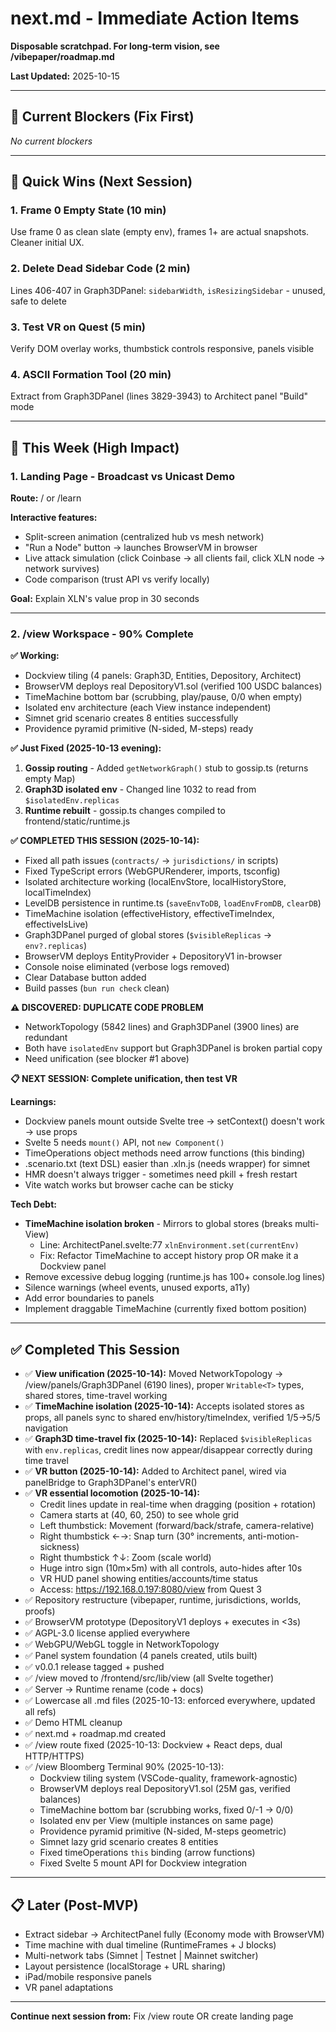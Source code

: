 # next.md - Immediate Action Items

**Disposable scratchpad. For long-term vision, see /vibepaper/roadmap.md**

**Last Updated:** 2025-10-15

---

## 🚨 Current Blockers (Fix First)

*No current blockers*

---

## 🎯 Quick Wins (Next Session)

### 1. Frame 0 Empty State (10 min)
Use frame 0 as clean slate (empty env), frames 1+ are actual snapshots. Cleaner initial UX.

### 2. Delete Dead Sidebar Code (2 min)
Lines 406-407 in Graph3DPanel: `sidebarWidth`, `isResizingSidebar` - unused, safe to delete

### 3. Test VR on Quest (5 min)
Verify DOM overlay works, thumbstick controls responsive, panels visible

### 4. ASCII Formation Tool (20 min)
Extract from Graph3DPanel (lines 3829-3943) to Architect panel "Build" mode

---

## 🎯 This Week (High Impact)

### 1. Landing Page - Broadcast vs Unicast Demo
**Route:** / or /learn

**Interactive features:**
- Split-screen animation (centralized hub vs mesh network)
- "Run a Node" button → launches BrowserVM in browser
- Live attack simulation (click Coinbase → all clients fail, click XLN node → network survives)
- Code comparison (trust API vs verify locally)

**Goal:** Explain XLN's value prop in 30 seconds

---

### 2. /view Workspace - 90% Complete

**✅ Working:**
- Dockview tiling (4 panels: Graph3D, Entities, Depository, Architect)
- BrowserVM deploys real DepositoryV1.sol (verified 100 USDC balances)
- TimeMachine bottom bar (scrubbing, play/pause, 0/0 when empty)
- Isolated env architecture (each View instance independent)
- Simnet grid scenario creates 8 entities successfully
- Providence pyramid primitive (N-sided, M-steps) ready

**✅ Just Fixed (2025-10-13 evening):**
1. **Gossip routing** - Added `getNetworkGraph()` stub to gossip.ts (returns empty Map)
2. **Graph3D isolated env** - Changed line 1032 to read from `$isolatedEnv.replicas`
3. **Runtime rebuilt** - gossip.ts changes compiled to frontend/static/runtime.js

**✅ COMPLETED THIS SESSION (2025-10-14):**
- Fixed all path issues (`contracts/` → `jurisdictions/` in scripts)
- Fixed TypeScript errors (WebGPURenderer, imports, tsconfig)
- Isolated architecture working (localEnvStore, localHistoryStore, localTimeIndex)
- LevelDB persistence in runtime.ts (`saveEnvToDB`, `loadEnvFromDB`, `clearDB`)
- TimeMachine isolation (effectiveHistory, effectiveTimeIndex, effectiveIsLive)
- Graph3DPanel purged of global stores (`$visibleReplicas` → `env?.replicas`)
- BrowserVM deploys EntityProvider + DepositoryV1 in-browser
- Console noise eliminated (verbose logs removed)
- Clear Database button added
- Build passes (`bun run check` clean)

**⚠️ DISCOVERED: DUPLICATE CODE PROBLEM**
- NetworkTopology (5842 lines) and Graph3DPanel (3900 lines) are redundant
- Both have `isolatedEnv` support but Graph3DPanel is broken partial copy
- Need unification (see blocker #1 above)

**📋 NEXT SESSION: Complete unification, then test VR**

**Learnings:**
- Dockview panels mount outside Svelte tree → setContext() doesn't work → use props
- Svelte 5 needs `mount()` API, not `new Component()`
- TimeOperations object methods need arrow functions (this binding)
- .scenario.txt (text DSL) easier than .xln.js (needs wrapper) for simnet
- HMR doesn't always trigger - sometimes need pkill + fresh restart
- Vite watch works but browser cache can be sticky

**Tech Debt:**
- **TimeMachine isolation broken** - Mirrors to global stores (breaks multi-View)
  - Line: ArchitectPanel.svelte:77 `xlnEnvironment.set(currentEnv)`
  - Fix: Refactor TimeMachine to accept history prop OR make it a Dockview panel
- Remove excessive debug logging (runtime.js has 100+ console.log lines)
- Silence warnings (wheel events, unused exports, a11y)
- Add error boundaries to panels
- Implement draggable TimeMachine (currently fixed bottom position)

---

## ✅ Completed This Session

- ✅ **View unification (2025-10-14):** Moved NetworkTopology → /view/panels/Graph3DPanel (6190 lines), proper `Writable<T>` types, shared stores, time-travel working
- ✅ **TimeMachine isolation (2025-10-14):** Accepts isolated stores as props, all panels sync to shared env/history/timeIndex, verified 1/5→5/5 navigation
- ✅ **Graph3D time-travel fix (2025-10-14):** Replaced `$visibleReplicas` with `env.replicas`, credit lines now appear/disappear correctly during time travel
- ✅ **VR button (2025-10-14):** Added to Architect panel, wired via panelBridge to Graph3DPanel's enterVR()
- ✅ **VR essential locomotion (2025-10-14):**
  - Credit lines update in real-time when dragging (position + rotation)
  - Camera starts at (40, 60, 250) to see whole grid
  - Left thumbstick: Movement (forward/back/strafe, camera-relative)
  - Right thumbstick ←→: Snap turn (30° increments, anti-motion-sickness)
  - Right thumbstick ↑↓: Zoom (scale world)
  - Huge intro sign (10m×5m) with all controls, auto-hides after 10s
  - VR HUD panel showing entities/accounts/time status
  - Access: https://192.168.0.197:8080/view from Quest 3
- ✅ Repository restructure (vibepaper, runtime, jurisdictions, worlds, proofs)
- ✅ BrowserVM prototype (DepositoryV1 deploys + executes in <3s)
- ✅ AGPL-3.0 license applied everywhere
- ✅ WebGPU/WebGL toggle in NetworkTopology
- ✅ Panel system foundation (4 panels created, utils built)
- ✅ v0.0.1 release tagged + pushed
- ✅ /view moved to /frontend/src/lib/view (all Svelte together)
- ✅ Server → Runtime rename (code + docs)
- ✅ Lowercase all .md files (2025-10-13: enforced everywhere, updated all refs)
- ✅ Demo HTML cleanup
- ✅ next.md + roadmap.md created
- ✅ /view route fixed (2025-10-13: Dockview + React deps, dual HTTP/HTTPS)
- ✅ /view Bloomberg Terminal 90% (2025-10-13):
  - Dockview tiling system (VSCode-quality, framework-agnostic)
  - BrowserVM deploys real DepositoryV1.sol (25M gas, verified balances)
  - TimeMachine bottom bar (scrubbing works, fixed 0/-1 → 0/0)
  - Isolated env per View (multiple instances on same page)
  - Providence pyramid primitive (N-sided, M-steps geometric)
  - Simnet lazy grid scenario creates 8 entities
  - Fixed timeOperations `this` binding (arrow functions)
  - Fixed Svelte 5 mount API for Dockview integration

---

## 📋 Later (Post-MVP)

- Extract sidebar → ArchitectPanel fully (Economy mode with BrowserVM)
- Time machine with dual timeline (RuntimeFrames + J blocks)
- Multi-network tabs (Simnet | Testnet | Mainnet switcher)
- Layout persistence (localStorage + URL sharing)
- iPad/mobile responsive panels
- VR panel adaptations

---

**Continue next session from:** Fix /view route OR create landing page
